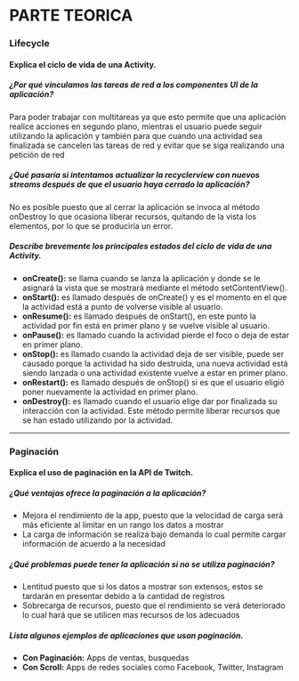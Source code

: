 # PARTE TEORICA

### Lifecycle

#### Explica el ciclo de vida de una Activity.

##### ¿Por qué vinculamos las tareas de red a los componentes UI de la aplicación?
Para poder trabajar con multitareas ya que esto permite que una aplicación realice acciones en segundo plano, mientras el usuario puede seguir utilizando la aplicación y también para que cuando una actividad sea finalizada se cancelen las tareas de red y evitar que se siga realizando una petición de red

##### ¿Qué pasaría si intentamos actualizar la recyclerview con nuevos streams después de que el usuario haya cerrado la aplicación?
No es posible puesto que al cerrar la aplicación se invoca al método onDestroy lo que ocasiona liberar recursos, quitando de la vista los elementos, por lo que se produciría un error.

##### Describe brevemente los principales estados del ciclo de vida de una Activity.
* **onCreate():** se llama cuando se lanza la aplicación y donde se le asignará la vista que se mostrará mediante el método setContentView().
* **onStart():** es llamado después de onCreate() y es el momento en el que la actividad está a punto de volverse visible al usuario.
* **onResume():** es llamado después de onStart(), en este punto la actividad por fin está en primer plano y se vuelve visible al usuario.
* **onPause():** es llamado cuando la actividad pierde el foco o deja de estar en primer plano. 
* **onStop():**  es llamado cuando la actividad deja de ser visible, puede ser causado porque la actividad ha sido destruida, una nueva actividad está siendo lanzada o una actividad existente vuelve a estar en primer plano.
* **onRestart():** es llamado después de onStop() si es que el usuario eligió poner nuevamente la actividad en primer plano.
* **onDestroy():** es llamado cuando el usuario elige dar por finalizada su interacción con la actividad. Este método permite liberar recursos que se han estado utilizando por la actividad.


---

### Paginación 

#### Explica el uso de paginación en la API de Twitch.

##### ¿Qué ventajas ofrece la paginación a la aplicación?
* Mejora el rendimiento de la app, puesto que la velocidad de carga será más eficiente al limitar en un rango los datos a mostrar
* La carga de información se realiza bajo demanda lo cual permite cargar información de acuerdo a la necesidad

##### ¿Qué problemas puede tener la aplicación si no se utiliza paginación?
* Lentitud puesto que si los datos a mostrar son extensos, estos se tardarán en presentar debido a la cantidad de registros
* Sobrecarga de recursos, puesto que el rendimiento se verá deteriorado lo cual hará que se utilicen mas recursos de los adecuados

##### Lista algunos ejemplos de aplicaciones que usan paginación.
* **Con Paginación:** Apps de ventas, busquedas
* **Con Scroll:** Apps de redes sociales como Facebook, Twitter, Instagram
